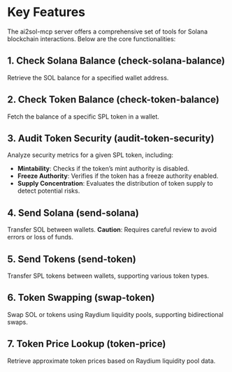 # Key Features

The ai2sol-mcp server offers a comprehensive set of tools for Solana blockchain interactions. Below are the core functionalities:

## 1. Check Solana Balance (check-solana-balance)

Retrieve the SOL balance for a specified wallet address.

## 2. Check Token Balance (check-token-balance)

Fetch the balance of a specific SPL token in a wallet.

## 3. Audit Token Security (audit-token-security)

Analyze security metrics for a given SPL token, including:

- **Mintability**: Checks if the token’s mint authority is disabled.
- **Freeze Authority**: Verifies if the token has a freeze authority enabled.
- **Supply Concentration**: Evaluates the distribution of token supply to detect potential risks.

## 4. Send Solana (send-solana)

Transfer SOL between wallets. **Caution**: Requires careful review to avoid errors or loss of funds.

## 5. Send Tokens (send-token)

Transfer SPL tokens between wallets, supporting various token types.

## 6. Token Swapping (swap-token)

Swap SOL or tokens using Raydium liquidity pools, supporting bidirectional swaps.

## 7. Token Price Lookup (token-price)

Retrieve approximate token prices based on Raydium liquidity pool data.
